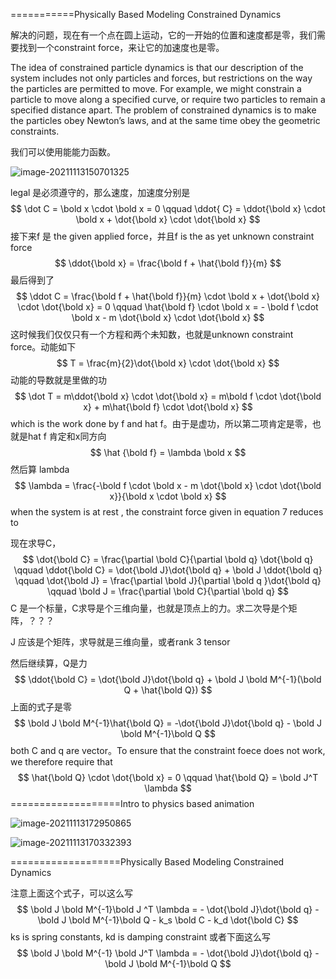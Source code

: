===========Physically Based Modeling Constrained Dynamics  

解决的问题，现在有一个点在圆上运动，它的一开始的位置和速度都是零，我们需要找到一个constraint force，来让它的加速度也是零。

The idea of constrained particle dynamics is that our description of the system includes not only particles and forces, but restrictions on the way the particles are permitted to move. For example, we might constrain a particle to move along a specified curve, or require two particles to remain a specified distance apart. The problem of constrained dynamics is to make the particles obey Newton’s laws, and at the same time obey the geometric constraints.  

我们可以使用能能力函数。

![image-20211113150701325](E:\mycode\collection\定理\连续介质力学\image-20211113150701325.png)

legal 是必须遵守的，那么速度，加速度分别是
$$
\dot C = \bold x \cdot \bold x = 0 \qquad \ddot{ C} = \ddot{\bold x} \cdot \bold x + \dot{\bold x} \cdot \dot{\bold x}
$$
接下来f 是 the given applied force，并且f is the as yet unknown constraint force
$$
\ddot{\bold x} = \frac{\bold f + \hat{\bold f}}{m}
$$
最后得到了
$$
\ddot C = \frac{\bold f + \hat{\bold f}}{m} \cdot \bold x + \dot{\bold x} \cdot \dot{\bold x} = 0 \qquad \hat{\bold f} \cdot \bold x = - \bold f \cdot \bold x - m \dot{\bold x} \cdot \dot{\bold x}
$$
这时候我们仅仅只有一个方程和两个未知数，也就是unknown constraint force。动能如下
$$
T = \frac{m}{2}\dot{\bold x} \cdot \dot{\bold x}
$$
动能的导数就是里做的功
$$
\dot T = m\ddot{\bold x} \cdot \dot{\bold x} = m\bold f \cdot \dot{\bold x} + m\hat{\bold f} \cdot \dot{\bold x}
$$
which is the work done by f and hat f。由于是虚功，所以第二项肯定是零，也就是hat f 肯定和x同方向
$$
\hat {\bold f} = \lambda \bold x
$$
然后算 lambda
$$
\lambda = \frac{-\bold f \cdot \bold x - m \dot{\bold x} \cdot \dot{\bold x}}{\bold x \cdot \bold x}
$$
when the system is at rest , the constraint force given in equation 7 reduces to

现在求导C，
$$
\dot{\bold C} = \frac{\partial \bold C}{\partial \bold q} \dot{\bold q} \qquad \ddot{\bold C} = \dot{\bold J}\dot{\bold q} + \bold J \ddot{\bold q} \qquad \dot{\bold J} = \frac{\partial \bold J}{\partial \bold q }\dot{\bold q} \qquad \bold J = \frac{\partial \bold C}{\partial \bold q}
$$
C 是一个标量，C求导是个三维向量，也就是顶点上的力。求二次导是个矩阵，？？？

J 应该是个矩阵，求导就是三维向量，或者rank 3 tensor

然后继续算，Q是力
$$
\ddot{\bold C} = \dot{\bold J}\dot{\bold q} + \bold J \bold M^{-1}(\bold Q + \hat{\bold Q})
$$
上面的式子是零
$$
\bold J \bold M^{-1}\hat{\bold Q} = -\dot{\bold J}\dot{\bold q} - \bold J \bold M^{-1}\bold Q
$$
both C and q are vector。To ensure that the constraint foece does not work, we therefore require that
$$
\hat{\bold Q} \cdot \dot{\bold x} = 0 \qquad \hat{\bold Q} = \bold J^T \lambda
$$
===================Intro to physics based animation

![image-20211113172950865](E:\mycode\collection\定理\连续介质力学\image-20211113172950865.png)

![image-20211113170332393](E:\mycode\collection\定理\连续介质力学\image-20211113170332393.png)

===================Physically Based Modeling Constrained Dynamics  

注意上面这个式子，可以这么写
$$
\bold J \bold M^{-1}\bold J ^T \lambda = - \dot{\bold J}\dot{\bold q} - \bold J \bold M^{-1}\bold Q - k_s \bold C - k_d \dot{\bold C}
$$
ks is spring constants, kd is damping constraint 或者下面这么写
$$
\bold J \bold M^{-1} \bold J^T \lambda = - \dot{\bold J}\dot{\bold q} - \bold J \bold M^{-1}\bold Q
$$
